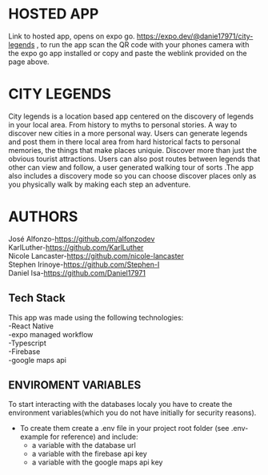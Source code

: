 # HOSTED APP
Link to hosted app, opens on expo go. https://expo.dev/@danie17971/city-legends , to run the app scan the QR code with your phones camera with the expo go app installed or copy and paste the weblink provided on the page above. 
# CITY LEGENDS
City legends is a location based app centered on the discovery of legends in your local area. From history to myths to personal stories. A way to discover new cities in a more personal way. Users can generate legends and post them in there local area from hard historical facts to personal memories, the things that make places uniquie. Discover more than just the obvious tourist attractions. Users can also post routes between legends that other can view and follow, a user generated walking tour of sorts .The app also includes a discovery mode so you can choose discover places only as you physically walk by making each step an adventure. 
# AUTHORS
José Alfonzo-https://github.com/alfonzodev <br> 
KarlLuther-https://github.com/KarlLuther<br> 
Nicole Lancaster-https://github.com/nicole-lancaster<br> 
Stephen Irinoye-https://github.com/Stephen-I<br> 
Daniel Isa-https://github.com/Daniel17971
## Tech Stack
This app was made using the following technologies:<br> 
-React Native<br> 
-expo managed workflow<br> 
-Typescript<br> 
-Firebase<br> 
-google maps api
## ENVIROMENT VARIABLES

To start interacting with the databases localy you have to create the environment variables(which you do not have initially for security reasons).

- To create them create a .env file in your project root folder (see .env-example for reference) and include:
  - a variable with the database url
  - a variable with the firebase api key
  - a variable with the google maps api key



